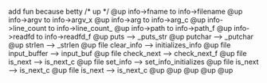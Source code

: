 add  fun because betty /* up */
@up  info->fname   to  info->filename
@up  info->argv to info->argv_x
@up  info->arg   to info->arg_c
@up  info->line_count to info->line_count_
@up  info->path  to info->path_f
@up  info->readfd  to info->readfd_f
@up  puts --> _puts_str
@up  putchar --> _putchar
@up  strlen --> _strlen
@up  file clear_info --> initializes_info
@up  file input_buffer --> input_buf
@up  file check_next --> check_next_f
@up  file is_next --> is_next_c
@up  file set_info --> set_info_initializes
@up  file is_next --> is_next_c
@up  file is_next --> is_next_c
@up
@up
@up
@up
@up
